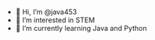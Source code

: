- 👋 Hi, I’m @java453
- 👀 I’m interested in STEM
- 🌱 I’m currently learning Java and Python

<!---
java453/java453 is a ✨ special ✨ repository because its `README.md` (this file) appears on your GitHub profile.
You can click the Preview link to take a look at your changes.
--->
